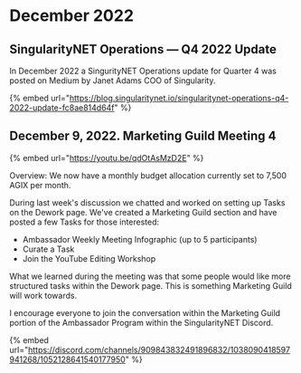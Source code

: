 # December 2022

## SingularityNET Operations — Q4 2022 Update <a href="#0753" id="0753"></a>

In December 2022 a SingurityNET Operations update for Quarter 4 was posted on Medium by Janet Adams COO of Singularity.

{% embed url="https://blog.singularitynet.io/singularitynet-operations-q4-2022-update-fc8ae814d64f" %}

## December 9, 2022. Marketing Guild Meeting 4

{% embed url="https://youtu.be/qdOtAsMzD2E" %}

Overview: We now have a monthly budget allocation currently set to 7,500 AGIX per month.

During last week's discussion we chatted and worked on setting up Tasks on the Dework page. We've created a Marketing Guild section and have posted a few Tasks for those interested:

* Ambassador Weekly Meeting Infographic (up to 5 participants)
* Curate a Task
* Join the YouTube Editing Workshop

What we learned during the meeting was that some people would like more structured tasks within the Dework page. This is something Marketing Guild will work towards.

I encourage everyone to join the conversation within the Marketing Guild portion of the Ambassador Program within the SingularityNET Discord.

{% embed url="https://discord.com/channels/909843832491896832/1038090418597941268/1052128641540177950" %}
